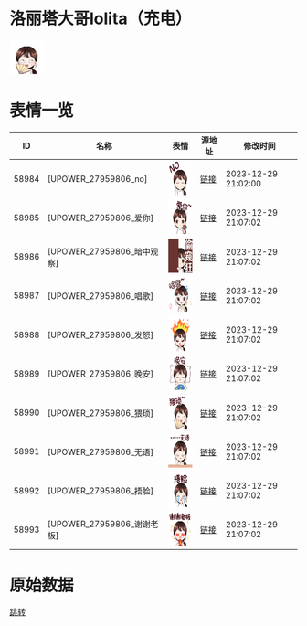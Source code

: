 # 洛丽塔大哥lolita（充电）

<img src="./cover.png" height="60" alt="cover" />

# 表情一览

|ID|名称|表情|源地址|修改时间|
|----|----|----|----|----|
|58984|[UPOWER_27959806_no]|<img src="./pic/058984_%5BUPOWER_27959806_no%5D.png" height="60" alt="no"/>|[链接](http://i0.hdslb.com/bfs/garb/5769bfceee794f725265ac9e5d97fd688acc77bf.png)|2023-12-29 21:02:00|
|58985|[UPOWER_27959806_爱你]|<img src="./pic/058985_%5BUPOWER_27959806_爱你%5D.png" height="60" alt="爱你"/>|[链接](http://i0.hdslb.com/bfs/garb/370eaed5f7cd92cf3dc8b1ea801d2c6673276083.png)|2023-12-29 21:07:02|
|58986|[UPOWER_27959806_暗中观察]|<img src="./pic/058986_%5BUPOWER_27959806_暗中观察%5D.png" height="60" alt="暗中观察"/>|[链接](http://i0.hdslb.com/bfs/garb/ff98c30df6a1d28e627e070eebdf6f5f1e876f93.png)|2023-12-29 21:07:02|
|58987|[UPOWER_27959806_唱歌]|<img src="./pic/058987_%5BUPOWER_27959806_唱歌%5D.png" height="60" alt="唱歌"/>|[链接](http://i0.hdslb.com/bfs/garb/dc929cf499940884e012f7a67f371a4f7829cd1c.png)|2023-12-29 21:07:02|
|58988|[UPOWER_27959806_发怒]|<img src="./pic/058988_%5BUPOWER_27959806_发怒%5D.png" height="60" alt="发怒"/>|[链接](http://i0.hdslb.com/bfs/garb/ca9a3d7ae2a01ef62c100e4a5db64ef324f36e57.png)|2023-12-29 21:07:02|
|58989|[UPOWER_27959806_晚安]|<img src="./pic/058989_%5BUPOWER_27959806_晚安%5D.png" height="60" alt="晚安"/>|[链接](http://i0.hdslb.com/bfs/garb/e303ab504d4c4ead8e0c7d8fc5704fe9d107514b.png)|2023-12-29 21:07:02|
|58990|[UPOWER_27959806_猥琐]|<img src="./pic/058990_%5BUPOWER_27959806_猥琐%5D.png" height="60" alt="猥琐"/>|[链接](http://i0.hdslb.com/bfs/garb/4a52f9da0086dce128030aec533103f364268f8f.png)|2023-12-29 21:07:02|
|58991|[UPOWER_27959806_无语]|<img src="./pic/058991_%5BUPOWER_27959806_无语%5D.png" height="60" alt="无语"/>|[链接](http://i0.hdslb.com/bfs/garb/203ff65112da0dccc13a4545aa5de963afc37341.png)|2023-12-29 21:07:02|
|58992|[UPOWER_27959806_捂脸]|<img src="./pic/058992_%5BUPOWER_27959806_捂脸%5D.png" height="60" alt="捂脸"/>|[链接](http://i0.hdslb.com/bfs/garb/5f67e354f7b89014728d74cbb81684dbc2f4ce60.png)|2023-12-29 21:07:02|
|58993|[UPOWER_27959806_谢谢老板]|<img src="./pic/058993_%5BUPOWER_27959806_谢谢老板%5D.png" height="60" alt="谢谢老板"/>|[链接](http://i0.hdslb.com/bfs/garb/3b972ce15da91152c3cbc543fc9afff475e002b7.png)|2023-12-29 21:07:02|

# 原始数据

[跳转](./raw.json)

